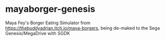 # mayaborger-genesis
Maya Fey's Borger Eating Simulator from https://thebuddyadrian.itch.io/maya-borgers, being de-maked to the Sega Genesis/MegaDrive with SGDK
